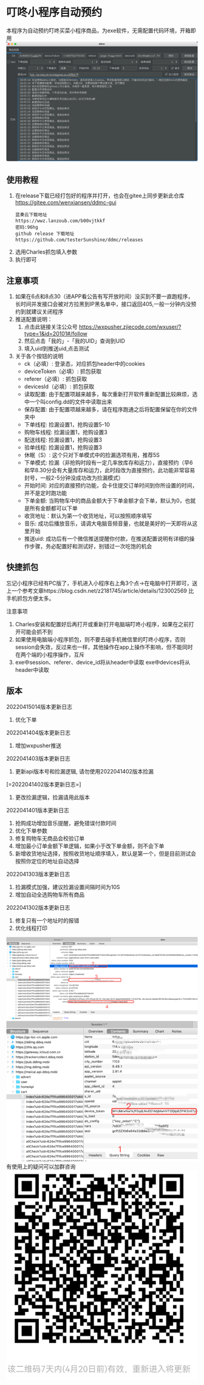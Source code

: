 # 叮咚小程序自动预约
本程序为自动预约叮咚买菜小程序商品，为exe软件，无需配置代码环境，开箱即用
![图片](./ddmc.png) 

## 使用教程
1. 在release下载已经打包好的程序并打开，也会在gitee上同步更新此仓库 https://gitee.com/wenxiansen/ddmc-gui
   ```
   蓝奏云下载地址
   https://wwz.lanzoub.com/b00vjtkkf
   密码:96hg
   github release 下载地址
   https://github.com/testerSunshine/ddmc/releases
   ```
2. 选用Charles抓包填入参数
3. 执行即可


## 注意事项

1. 如果在6点和8点30（进APP看公告有写开放时间）没买到不要一直跑程序，长时间并发接口会被对方拉黑到IP黑名单中，接口返回405,一般一分钟内没预约到就建议关闭程序
2. 推送配置说明：
    1. 点击此链接关注公众号 https://wxpusher.zjiecode.com/wxuser/?type=1&id=20101#/follow
    2. 然后点击「我的」-「我的UID」查询到UID
    3. 填入uid到推送uid,点击测试
3. 关于各个按钮的说明
    - ck（必填）: 登录态，对应抓包header中的cookies
    - deviceToken（必填）: 抓包获取
    - referer（必填）: 抓包获取
    - devicesId（必填）: 抓包获取
    - 读取配置: 由于配置项越来越多，每次重新打开软件重新配置比较麻烦，选中一个叫config.dd的文件中读取出来
    - 保存配置: 由于配置项越来越多，请在程序跑通之后将配置保留在你的文件夹中
    - 下单线程: 捡漏设置1，抢购设置5-10
    - 购物车线程: 捡漏设置1，抢购设置3
    - 配送线程: 捡漏设置1，抢购设置3
    - 验单线程: 捡漏设置1，抢购设置3
    - 休眠（S）: 这个只对下单模式中的捡漏选项有用，推荐5S
    - 下单模式: 捡漏（非抢购时段有一定几率放库存和运力），直接预约（早6和早8.30分会有大量库存和运力，此时段改为直接预约，此功能非常容易封号，一般2-5分钟没成功改为捡漏模式）
    - 开始时间: 对应的直接预约功能，会卡住提交订单时间到你所设置的时间，并不是定时跑功能
    - 下单金额: 当购物车中的商品金额大于下单金额才会下单，默认为0，也就是所有金额都可以下单
    - 收货地址：默认为第一个收货地址，可以按照顺序填写
    - 音乐: 成功后播放音乐，请调大电脑音频音量，也就是美好的一天即将从这里开始
    - 推送uid: 成功后有一个微信推送提醒你付款，在推送配置说明有详细的操作步骤，务必配置好和测试好，别错过一次吃饱的机会
    

## 快捷抓包

忘记小程序已经有PC版了，手机进入小程序右上角3个点->在电脑中打开即可，送上一个参考文章https://blog.csdn.net/z2181745/article/details/123002569 比手机抓包方便太多。

注意事项
1. Charles安装和配置好后再打开或重新打开电脑端叮咚小程序，如果在之前打开可能会抓不到
2. 如果使用电脑端小程序抓包，则不要去碰手机微信里的叮咚小程序，否则session会失效，反过来也一样，其他操作在app上操作不影响，但不能同时在两个端的小程序操作，互斥
3. exe中session、referer、device_id将从header中读取
exe中devices将从header中读取

## 版本
20220415014版本更新日志 
1. 优化下单

2022041404版本更新日志 
1. 增加wxpusher推送

2022041403版本更新日志 
1. 更新api版本号和捡漏逻辑, 请勿使用2022041402版本捡漏

[=2022041402版本更新日志=] 
1. 更改捡漏逻辑，捡漏请用此版本

2022041401版本更新日志 
1. 抢购成功增加音乐提醒，避免错误付款时间
2. 优化下单参数
3. 修复购物车无商品会校验订单
4. 增加最小订单金额下单逻辑，如果小于改下单金额，则不会下单
5. 新增收货地址选择，按照收货地址顺序填入，默认是第一个，但是目前测试会按照你定位的地址自动选择

2022041303版本更新日志
1. 捡漏模式加强，建议捡漏设置间隔时间为10S
2. 增加自动全选购物车所有商品

2022041302版本更新日志
1. 修复只有一个地址时的报错
2. 优化线程打印

![图片](./header.png) 
![图片](./params.png) 
有使用上的疑问可以加群咨询
![图片](./wx-group.jpg) 